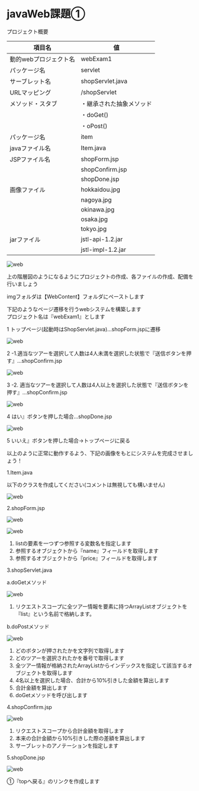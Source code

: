 # javaWeb課題①

プロジェクト概要

| 項目名 | 値 |
| --- | --- |
| 動的webプロジェクト名 | webExam1 |
| パッケージ名 | servlet |
| サーブレット名 | shopServlet.java |
| URLマッピング | /shopServlet |
| メソッド・スタブ | ・継承された抽象メソッド |
| | ・doGet() |
| | ・oPost() |
| パッケージ名 | item |
| javaファイル名 | Item.java |
| JSPファイル名 | shopForm.jsp |
| | shopConfirm.jsp |
| | shopDone.jsp |
| 画像ファイル | hokkaidou.jpg |
| | nagoya.jpg |
| | okinawa.jpg |
| | osaka.jpg |
| | tokyo.jpg |
| jarファイル | jstl-api-1.2.jar |
| | jstl-impl-1.2.jar |

![web](./Image/Image01.png)

上の階層図のようになるようにプロジェクトの作成、各ファイルの作成、配備を行いましょう

imgフォルダは【WebContent】フォルダにペーストします

下記のようなページ遷移を行うwebシステムを構築します  
プロジェクト名は『webExam1』とします

1 トップページ(起動時はShopServlet.java)…shopForm.jspに遷移

![web](./Image/Image02.png)

2 -1.適当なツアーを選択して人数は4人未満を選択した状態で『送信ボタンを押す』…shopConfirm.jsp

![web](./Image/Image03.png)

3 -2. 適当なツアーを選択して人数は4人以上を選択した状態で『送信ボタンを押す』…shopConfirm.jsp

![web](./Image/Image04.png)

4 はい』ボタンを押した場合…shopDone.jsp

![web](./Image/Image05.png)

5 いいえ』ボタンを押した場合→トップページに戻る

以上のように正常に動作するよう、下記の画像をもとにシステムを完成させましょう！

1.Item.java

以下のクラスを作成してください(コメントは無視しても構いません)

![web](./Image/Image06.png)

2.shopForm.jsp

![web](./Image/Image07.png)

![web](./Image/Image08.png)

   1. listの要素を一つずつ参照する変数名を指定します
   2. 参照するオブジェクトから『name』フィールドを取得します
   3. 参照するオブジェクトから『price』フィールドを取得します

3.shopServlet.java

a.doGetメソッド

![web](./Image/Image09.png)

   1. リクエストスコープに全ツアー情報を要素に持つArrayListオブジェクトを『list』という名前で格納します。

b.doPostメソッド

![web](./Image/Image10.png)

   1. どのボタンが押されたかを文字列で取得します
   2. どのツアーを選択されたかを番号で取得します
   3. 全ツアー情報が格納されたArrayListからインデックスを指定して該当するオブジェクトを取得します
   4. 4名以上を選択した場合、合計から10%引きした金額を算出します
   5. 合計金額を算出します
   6. doGetメソッドを呼び出します

4.shopConfirm.jsp

![web](./Image/Image11.png)

   1. リクエストスコープから合計金額を取得します
   2. 本来の合計金額から10%引きした際の差額を算出します
   3. サーブレットのアノテーションを指定します

5.shopDone.jsp

![web](./Image/Image12.png)

①『topへ戻る』のリンクを作成します
